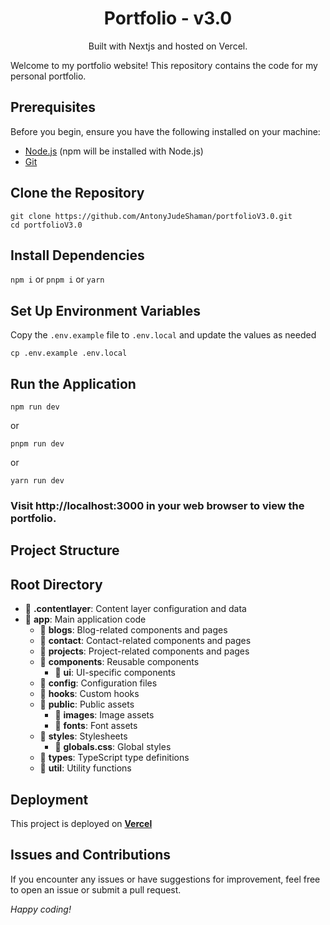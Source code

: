 <h1 align="center">
  Portfolio - v3.0
</h1>
<p align="center">
  Built with Nextjs and hosted on Vercel.
</p>
Welcome to my portfolio website! This repository contains the code for my personal portfolio.

## Prerequisites

Before you begin, ensure you have the following installed on your machine:

- [Node.js](https://nodejs.org/) (npm will be installed with Node.js)
- [Git](https://git-scm.com/)

## Clone the Repository

```
git clone https://github.com/AntonyJudeShaman/portfolioV3.0.git
cd portfolioV3.0
```

## Install Dependencies

`npm i` or ```pnpm i``` or ```yarn```

## Set Up Environment Variables
Copy the `.env.example` file to `.env.local` and update the values as needed

```
cp .env.example .env.local
```

## Run the Application

```
npm run dev
```

or 

```
pnpm run dev
```

or 

```
yarn run dev
```


### **Visit http://localhost:3000 in your web browser to view the portfolio.**  


## Project Structure

## Root Directory

- 📁 **.contentlayer**: Content layer configuration and data
- 📁 **app**: Main application code
  - 📁 **blogs**: Blog-related components and pages
  - 📁 **contact**: Contact-related components and pages
  - 📁 **projects**: Project-related components and pages
  - 📁 **components**: Reusable components
    - 📁 **ui**: UI-specific components
  - 📁 **config**: Configuration files
  - 📁 **hooks**: Custom hooks
  - 📁 **public**: Public assets
    - 📁 **images**: Image assets
    - 📁 **fonts**: Font assets
  - 📁 **styles**: Stylesheets
    - 📄 **globals.css**: Global styles
  - 📁 **types**: TypeScript type definitions
  - 📁 **util**: Utility functions


## Deployment  
This project is deployed on <a href="https://vercel.com">**Vercel**</a>

## Issues and Contributions
If you encounter any issues or have suggestions for improvement, feel free to open an issue or submit a pull request.

_*Happy coding!*_
